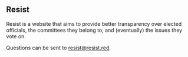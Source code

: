 ## Resist

Resist is a website that aims to provide better transparency over elected officials, the committees they belong to, and (eventually) the issues they vote on. 

Questions can be sent to resist@resist.red.
